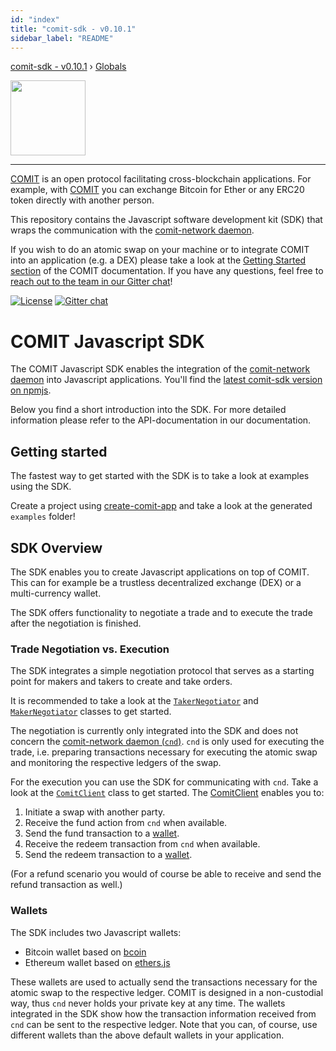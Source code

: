 ```yaml
---
id: "index"
title: "comit-sdk - v0.10.1"
sidebar_label: "README"
---
```


[comit-sdk - v0.10.1](index.md) › [Globals](globals.md)

<a href="https://comit.network">
  <img src="logo.svg" height="120px" />
</a>

---

[COMIT](https://comit.network) is an open protocol facilitating cross-blockchain applications.
For example, with [COMIT](https://comit.network) you can exchange Bitcoin for Ether or any ERC20 token directly with another person.

This repository contains the Javascript software development kit (SDK) that wraps the communication with the [comit-network daemon](https://github.com/comit-network/comit-rs).

If you wish to do an atomic swap on your machine or to integrate COMIT into an application (e.g. a DEX) please take a look at the [Getting Started section](https://comit.network/docs/getting-started/create-comit-app/) of the COMIT documentation.
If you have any questions, feel free to [reach out to the team in our Gitter chat](https://gitter.im/comit-network/community)!

[![License](https://img.shields.io/badge/License-Apache%202.0-blue.svg)](https://opensource.org/licenses/Apache-2.0)
[![Gitter chat](https://badges.gitter.im/gitterHQ/gitter.png)](https://gitter.im/comit-network/community)

# COMIT Javascript SDK

The COMIT Javascript SDK enables the integration of the [comit-network daemon](https://github.com/comit-network/comit-rs) into Javascript applications.
You'll find the [latest comit-sdk version on npmjs](https://www.npmjs.com/package/comit-sdk).

Below you find a short introduction into the SDK. For more detailed information please refer to the API-documentation in our documentation.

## Getting started

The fastest way to get started with the SDK is to take a look at examples using the SDK.

Create a project using [create-comit-app](https://github.com/comit-network/create-comit-app) and take a look at the generated `examples` folder! 

## SDK Overview

The SDK enables you to create Javascript applications on top of COMIT.
This can for example be a trustless decentralized exchange (DEX) or a multi-currency wallet. 

The SDK offers functionality to negotiate a trade and to execute the trade after the negotiation is finished.

### Trade Negotiation vs. Execution

The SDK integrates a simple negotiation protocol that serves as a starting point for makers and takers to create and take orders.

It is recommended to take a look at the [`TakerNegotiator`](https://github.com/comit-network/comit-js-sdk/blob/master/src/negotiation/taker_negotiator.ts) and [`MakerNegotiator`](https://github.com/comit-network/comit-js-sdk/blob/master/src/negotiation/maker_negotiator.ts) classes to get started.

The negotiation is currently only integrated into the SDK and does not concern the [comit-network daemon (`cnd`)](https://github.com/comit-network/comit-rs).
`cnd` is only used for executing the trade, i.e. preparing transactions necessary for executing the atomic swap and monitoring the respective ledgers of the swap. 

For the execution you can use the SDK for communicating with `cnd`. 
Take a look at the [`ComitClient`](https://github.com/comit-network/comit-js-sdk/blob/master/src/comitClient.ts) class to get started. 
The [ComitClient](https://github.com/comit-network/comit-js-sdk/blob/master/src/comitClient.ts) enables you to:

1. Initiate a swap with another party.
2. Receive the fund action from `cnd` when available.
3. Send the fund transaction to a [wallet](#wallets).
4. Receive the redeem transaction from `cnd` when available.
5. Send the redeem transaction to a [wallet](#wallets).

(For a refund scenario you would of course be able to receive and send the refund transaction as well.)

### Wallets

The SDK includes two Javascript wallets:

* Bitcoin wallet based on [bcoin](https://github.com/bcoin-org/bcoin)
* Ethereum wallet based on [ethers.js](https://github.com/ethers-io/ethers.js/)

These wallets are used to actually send the transactions necessary for the atomic swap to the respective ledger.
COMIT is designed in a non-custodial way, thus `cnd` never holds your private key at any time.
The wallets integrated in the SDK show how the transaction information received from `cnd` can be sent to the respective ledger.
Note that you can, of course, use different wallets than the above default wallets in your application.
